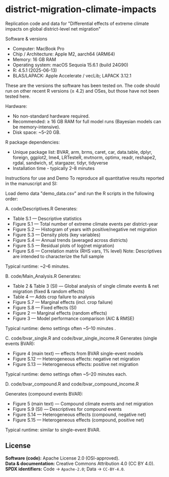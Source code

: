 # district-migration-climate-impacts
Replication code and data for "Differential effects of extreme climate impacts on global district-level net migration"

Software & versions
- Computer: MacBook Pro
- Chip / Architecture: Apple M2, aarch64 (ARM64)
- Memory: 16 GB RAM
- Operating system: macOS Sequoia 15.6.1 (build 24G90)
- R: 4.5.1 (2025-06-13)
- BLAS/LAPACK: Apple Accelerate / vecLib; LAPACK 3.12.1

These are the versions the software has been tested on. The code should run on other recent R versions (≥ 4.2) and OSes, but those have not been tested here.

Hardware:
- No non-standard hardware required.
- Recommended: ≥ 16 GB RAM for full model runs (Bayesian models can be memory-intensive).
- Disk space: ~5–20 GB.

R package dependencies:
- Unique package list: BVAR, arm, brms, caret, car, data.table, dplyr, foreign, ggplot2, lme4, LRTesteR, mvtnorm, optimx, readr, reshape2, rgdal, sandwich, sf, stargazer, tidyr, tidyverse
- Installation time - typically 2–8 minutes

Instructions for use and Demo
To reproduce all quantitative results reported in the manuscript and SI:

Load demo data "demo_data.csv" and run the R scripts in the following order:

A. code/Descriptives.R
Generates:
- Table S.1 — Descriptive statistics 
- Figure S.1 — Total number of extreme climate events per district-year 
- Figure S.2 — Histogram of years with positive/negative net migration 
- Figure S.3 — Density plots (key variables) 
- Figure S.4 — Annual trends (averaged across districts)
- Figure S.5 — Residual plots of log(net migration) 
- Figure S.6 — Correlation matrix (RHS vars, 1% level)
Note: Descriptives are intended to characterize the full sample

Typical runtime: ~2–6 minutes.

B. code/Main_Analysis.R
Generates:
- Table 2 & Table 3 (SI) — Global analysis of single climate events & net migration (fixed & random effects)
- Table 4 — Adds crop failure to analysis
- Figure S.7 — Marginal effects (incl. crop failure)
- Figure S.8 — Fixed effects (SI) 
- Figure 2 — Marginal effects (random effects)
- Figure 3 — Model performance comparison (AIC & RMSE)

Typical runtime: demo settings often ~5–10 minutes .

C. code/bvar_single.R and code/bvar_single_income.R
Generates (single events BVAR):
- Figure 4 (main text) — effects from BVAR single-event models
- Figure S.12 — Heterogeneous effects: negative net migration
- Figure S.13 — Heterogeneous effects: positive net migration 

Typical runtime: demo settings often ~5–20 minutes each.

D. code/bvar_compound.R and code/bvar_compound_income.R

Generates (compound events BVAR):
- Figure 5 (main text) — Compound climate events and net migration
- Figure S.9 (SI) — Descriptives for compound events 
- Figure S.14 — Heterogeneous effects (compound, negative net)
- Figure S.15 — Heterogeneous effects (compound, positive net)

Typical runtime: similar to single-event BVAR.

## License

**Software (code):** Apache License 2.0 (OSI-approved).  
**Data & documentation:** Creative Commons Attribution 4.0 (CC BY 4.0).  
**SPDX identifiers:** Code → `Apache-2.0`; Data → `CC-BY-4.0`.
